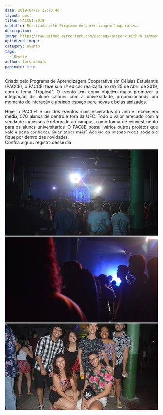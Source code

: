 ```yaml
---
date: 2019-04-25 12:26:40
layout: post
title: PACCEI 2019
subtitle: Realizado pelo Programa de aprendizagem Cooperativa.
description: 
image: https://raw.githubusercontent.com/pacceqx/pacceqx.github.io/master/assets/pic/2019-04-25/capa.png
optimized_image: 
category: evento
tags:
  - Evento
author: lorenaamaro
paginate: true
---
```


<p style = "text-align: justify">
Criado pelo Programa de Aprendizagem Cooperativa em Células Estudantis (PACCE), o PACCEI teve sua 4ª edição realizada no dia 25 de Abril de 2019, com o tema “Tropical”. O evento tem como objetivo maior promover a integração do aluno calouro com a universidade, proporcionando um momento de interação e abrindo espaço para novas e belas amizades.
</p>


<p style = "text-align: justify">
Hoje, o PACCEI é um dos eventos mais esperados do ano e recebe,em média, 570 alunos de dentro e fora da UFC. Todo o  valor arrecado com a venda de ingressos é retornado ao campus, como forma de reinvestimento para os alunos universitários. O PACCE possui vários outros projetos que vale a pena conhecer. Quer saber mais? Acesse as nossas redes sociais e fique por dentro das novidades. 
<br>
Confira alguns registro desse dia:
<br>
</p>

![](https://raw.githubusercontent.com/pacceqx/pacceqx.github.io/master/assets/pic/2019-04-25/img1.png)
![](https://raw.githubusercontent.com/pacceqx/pacceqx.github.io/master/assets/pic/2019-04-25/img2.png)
![](https://raw.githubusercontent.com/pacceqx/pacceqx.github.io/master/assets/pic/2019-04-25/img3.png)



